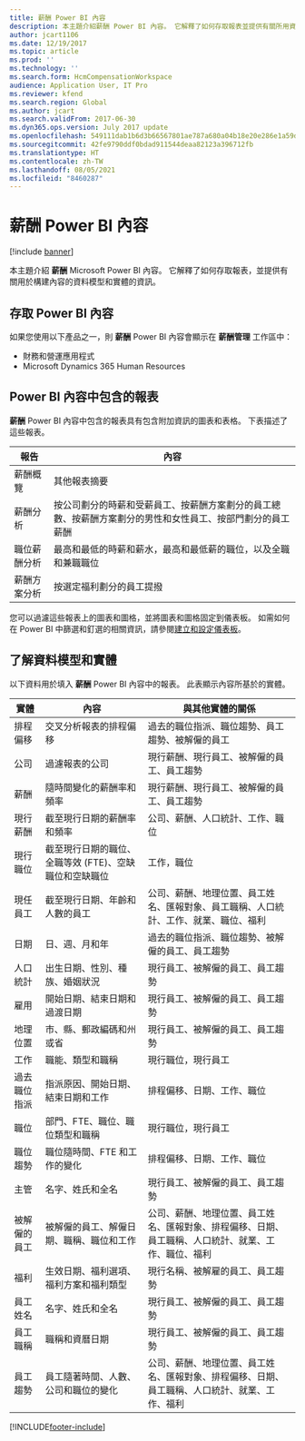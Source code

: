 ```yaml
---
title: 薪酬 Power BI 內容
description: 本主題介紹薪酬 Power BI 內容。 它解釋了如何存取報表並提供有關所用資料模型的資訊。
author: jcart1106
ms.date: 12/19/2017
ms.topic: article
ms.prod: ''
ms.technology: ''
ms.search.form: HcmCompensationWorkspace
audience: Application User, IT Pro
ms.reviewer: kfend
ms.search.region: Global
ms.author: jcart
ms.search.validFrom: 2017-06-30
ms.dyn365.ops.version: July 2017 update
ms.openlocfilehash: 549111dab1b6d3b66567801ae787a680a04b18e20e286e1a59d1ab388bf2a4f7
ms.sourcegitcommit: 42fe9790ddf0bdad911544deaa82123a396712fb
ms.translationtype: HT
ms.contentlocale: zh-TW
ms.lasthandoff: 08/05/2021
ms.locfileid: "8460287"
---
```

# <a name="compensation-power-bi-content"></a>薪酬 Power BI 內容

[!include [banner](../includes/banner.md)]

本主題介紹 **薪酬** Microsoft Power BI 內容。 它解釋了如何存取報表，並提供有關用於構建內容的資料模型和實體的資訊。

## <a name="accessing-the-power-bi-content"></a>存取 Power BI 內容
如果您使用以下產品之一，則 **薪酬** Power BI 內容會顯示在 **薪酬管理** 工作區中：

- 財務和營運應用程式
- Microsoft Dynamics 365 Human Resources

## <a name="reports-that-are-included-in-the-power-bi-content"></a>Power BI 內容中包含的報表
**薪酬** Power BI 內容中包含的報表具有包含附加資訊的圖表和表格。 下表描述了這些報表。

| 報告                     | 內容 |
|----------------------------|----------|
| 薪酬概覽      | 其他報表摘要 |
| 薪酬分析      | 按公司劃分的時薪和受薪員工、按薪酬方案劃分的員工總數、按薪酬方案劃分的男性和女性員工、按部門劃分的員工薪酬 |
| 職位薪酬分析      | 最高和最低的時薪和薪水，最高和最低薪的職位，以及全職和兼職職位 |
| 薪酬方案分析 | 按選定福利劃分的員工提撥 |

您可以過濾這些報表上的圖表和圖格，並將圖表和圖格固定到儀表板。 如需如何在 Power BI 中篩選和釘選的相關資訊，請參閱[建立和設定儀表板](https://powerbi.microsoft.com/guided-learning/powerbi-learning-4-2-create-configure-dashboards)。

## <a name="understanding-the-data-model-and-entities"></a>了解資料模型和實體
以下資料用於填入 **薪酬** Power BI 內容中的報表。 此表顯示內容所基於的實體。

| 實體                   | 內容                                                                                                   | 與其他實體的關係 |
|--------------------------|------------------------------------------------------------------------------------------------------------|-----------------------------------|
| 排程偏移          | 交叉分析報表的排程偏移                                                                          | 過去的職位指派、職位趨勢、員工趨勢、被解僱的員工 |
| 公司                  | 過濾報表的公司                                                                             | 現行薪酬、現行員工、被解僱的員工、員工趨勢 |
| 薪酬             | 隨時間變化的薪酬率和頻率                                                                           | 現行薪酬、現行員工、被解僱的員工、員工趨勢 |
| 現行薪酬     | 截至現行日期的薪酬率和頻率                                                              | 公司、薪酬、人口統計、工作、職位 |
| 現行職位         | 截至現行日期的職位、全職等效 (FTE)、空缺職位和空缺職位 | 工作，職位 |
| 現任員工         | 截至現行日期、年齡和人數的員工                                                         | 公司、薪酬、地理位置、員工姓名、匯報對象、員工職稱、人口統計、工作、就業、職位、福利 |
| 日期                     | 日、週、月和年                                                                             | 過去的職位指派、職位趨勢、被解僱的員工、員工趨勢 |
| 人口統計             | 出生日期、性別、種族、婚姻狀況                                                   | 現行員工、被解僱的員工、員工趨勢 |
| 雇用               | 開始日期、結束日期和過渡日期                                                                  | 現行員工、被解僱的員工、員工趨勢 |
| 地理位置      | 市、縣、郵政編碼和州或省                                                           | 現行員工、被解僱的員工、員工趨勢 |
| 工作                      | 職能、類型和職稱                                                                                  | 現行職位，現行員工 |
| 過去職位指派 | 指派原因、開始日期、結束日期和工作                                                           | 排程偏移、日期、工作、職位 |
| 職位                 | 部門、FTE、職位、職位類型和職稱                                                        | 現行職位，現行員工 |
| 職位趨勢           | 職位隨時間、FTE 和工作的變化                                                                          | 排程偏移、日期、工作、職位 |
| 主管               | 名字、姓氏和全名                                                                       | 現行員工、被解僱的員工、員工趨勢 |
| 被解僱的員工      | 被解僱的員工、解僱日期、職稱、職位和工作                                           | 公司、薪酬、地理位置、員工姓名、匯報對象、排程偏移、日期、員工職稱、人口統計、就業、工作、職位、福利 |
| 福利                 | 生效日期、福利選項、福利方案和福利類型                                             | 現行名稱、被解雇的員工、員工趨勢 |
| 員工姓名            | 名字、姓氏和全名                                                                       | 現行員工、被解僱的員工、員工趨勢 |
| 員工職稱           | 職稱和資曆日期                                                                                   | 現行員工、被解僱的員工、員工趨勢 |
| 員工趨勢           | 員工隨著時間、人數、公司和職位的變化                                                        | 公司、薪酬、地理位置、員工姓名、匯報對象、排程偏移、日期、員工職稱、人口統計、就業、工作、福利 |


[!INCLUDE[footer-include](../../../includes/footer-banner.md)]